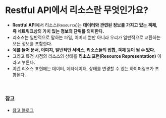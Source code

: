 # Restful API에서 리소스란 무엇인가요?

- **Restful API**에서 리소스(`Resource`)는 **데이터와 관련된 정보를 가지고 있는 객체, 즉 네트워크상의 가치 있는 정보의 단위를 의미한다.**
- 리소스는 일반적으로 말하는 파일, 이미지 뿐만 아니라 우리가 일반적으로 교환하는 모든 정보를 포함한다.
- **예를 들어 문서, 이미지, 일반적인 서비스, 리소스들의 집합, 객체 등이 될 수 있다.**
- 그리고 특정 시점의 리소스의 상태를 **리소스 표현(Resource Representation)** 이라고 부른다.
- 이런 리소스 표현에는 데이터, 메타데이터, 상태를 변경할 수 있는 하이퍼링크가 포함된다.

<br>

### 참고
- [참고 블로그](https://sabarada.tistory.com/27)